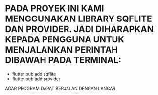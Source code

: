 # PADA PROYEK INI KAMI MENGGUNAKAN LIBRARY SQFLITE DAN PROVIDER. JADI DIHARAPKAN KEPADA PENGGUNA UNTUK MENJALANKAN PERINTAH DIBAWAH PADA TERMINAL:

- flutter pub add sqflite
- flutter pub add provider


AGAR PROGRAM DAPAT BERJALAN DENGAN LANCAR
